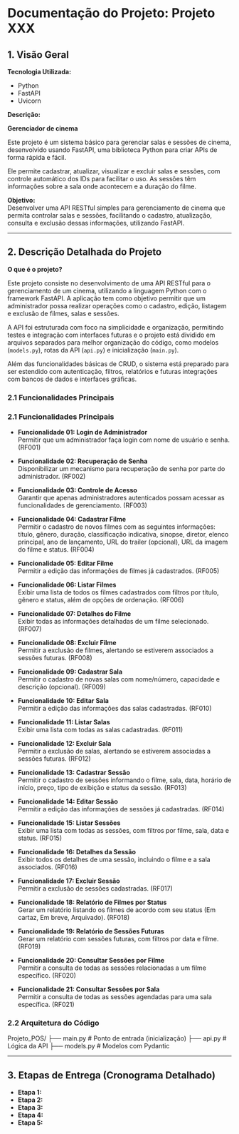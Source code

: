 # Documentação do Projeto: Projeto XXX

## 1. Visão Geral

**Tecnologia Utilizada:**

- Python  
- FastAPI  
- Uvicorn  
  

**Descrição:**  

**Gerenciador de cinema**

Este projeto é um sistema básico para gerenciar salas e sessões de cinema, desenvolvido usando FastAPI, uma biblioteca Python para criar APIs de forma rápida e fácil.

Ele permite cadastrar, atualizar, visualizar e excluir salas e sessões, com controle automático dos IDs para facilitar o uso. As sessões têm informações sobre a sala onde acontecem e a duração do filme.

**Objetivo:**  
Desenvolver uma API RESTful simples para gerenciamento de cinema que permita controlar salas e sessões, facilitando o cadastro, atualização, consulta e exclusão dessas informações, utilizando FastAPI.

---

## 2. Descrição Detalhada do Projeto

**O que é o projeto?**

Este projeto consiste no desenvolvimento de uma API RESTful para o gerenciamento de um cinema, utilizando a linguagem Python com o framework FastAPI. A aplicação tem como objetivo permitir que um administrador possa realizar operações como o cadastro, edição, listagem e exclusão de filmes, salas e sessões.

A API foi estruturada com foco na simplicidade e organização, permitindo testes e integração com interfaces futuras e o projeto está dividido em arquivos separados para melhor organização do código, como modelos (`models.py`), rotas da API (`api.py`) e inicialização (`main.py`).

Além das funcionalidades básicas de CRUD, o sistema está preparado para ser estendido com autenticação, filtros, relatórios e futuras integrações com bancos de dados e interfaces gráficas.

### 2.1 Funcionalidades Principais

### 2.1 Funcionalidades Principais

- **Funcionalidade 01: Login de Administrador**  
  Permitir que um administrador faça login com nome de usuário e senha. (RF001)

- **Funcionalidade 02: Recuperação de Senha**  
  Disponibilizar um mecanismo para recuperação de senha por parte do administrador. (RF002)

- **Funcionalidade 03: Controle de Acesso**  
  Garantir que apenas administradores autenticados possam acessar as funcionalidades de gerenciamento. (RF003)

- **Funcionalidade 04: Cadastrar Filme**  
  Permitir o cadastro de novos filmes com as seguintes informações: título, gênero, duração, classificação indicativa, sinopse, diretor, elenco principal, ano de lançamento, URL do trailer (opcional), URL da imagem do filme e status. (RF004)

- **Funcionalidade 05: Editar Filme**  
  Permitir a edição das informações de filmes já cadastrados. (RF005)

- **Funcionalidade 06: Listar Filmes**  
  Exibir uma lista de todos os filmes cadastrados com filtros por título, gênero e status, além de opções de ordenação. (RF006)

- **Funcionalidade 07: Detalhes do Filme**  
  Exibir todas as informações detalhadas de um filme selecionado. (RF007)

- **Funcionalidade 08: Excluir Filme**  
  Permitir a exclusão de filmes, alertando se estiverem associados a sessões futuras. (RF008)

- **Funcionalidade 09: Cadastrar Sala**  
  Permitir o cadastro de novas salas com nome/número, capacidade e descrição (opcional). (RF009)

- **Funcionalidade 10: Editar Sala**  
  Permitir a edição das informações das salas cadastradas. (RF010)

- **Funcionalidade 11: Listar Salas**  
  Exibir uma lista com todas as salas cadastradas. (RF011)

- **Funcionalidade 12: Excluir Sala**  
  Permitir a exclusão de salas, alertando se estiverem associadas a sessões futuras. (RF012)

- **Funcionalidade 13: Cadastrar Sessão**  
  Permitir o cadastro de sessões informando o filme, sala, data, horário de início, preço, tipo de exibição e status da sessão. (RF013)

- **Funcionalidade 14: Editar Sessão**  
  Permitir a edição das informações de sessões já cadastradas. (RF014)

- **Funcionalidade 15: Listar Sessões**  
  Exibir uma lista com todas as sessões, com filtros por filme, sala, data e status. (RF015)

- **Funcionalidade 16: Detalhes da Sessão**  
  Exibir todos os detalhes de uma sessão, incluindo o filme e a sala associados. (RF016)

- **Funcionalidade 17: Excluir Sessão**  
  Permitir a exclusão de sessões cadastradas. (RF017)

- **Funcionalidade 18: Relatório de Filmes por Status**  
  Gerar um relatório listando os filmes de acordo com seu status (Em cartaz, Em breve, Arquivado). (RF018)

- **Funcionalidade 19: Relatório de Sessões Futuras**  
  Gerar um relatório com sessões futuras, com filtros por data e filme. (RF019)

- **Funcionalidade 20: Consultar Sessões por Filme**  
  Permitir a consulta de todas as sessões relacionadas a um filme específico. (RF020)

- **Funcionalidade 21: Consultar Sessões por Sala**  
  Permitir a consulta de todas as sessões agendadas para uma sala específica. (RF021)


### 2.2 Arquitetura do Código


Projeto_POS/
├── main.py            # Ponto de entrada (inicialização)
├── api.py             # Lógica da API 
├── models.py          # Modelos com Pydantic


---

## 3. Etapas de Entrega (Cronograma Detalhado)

* **Etapa 1:**
* **Etapa 2:**
* **Etapa 3:**
* **Etapa 4:**
* **Etapa 5:**